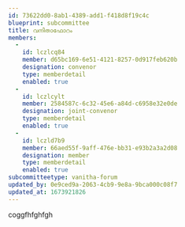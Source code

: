 ```yaml
---
id: 73622dd0-8ab1-4389-add1-f418d8f19c4c
blueprint: subcommittee
title: വനിതാഫോറം
members:
  -
    id: lczlcq84
    member: d65bc169-6e51-4121-8257-0d917feb620b
    designation: convenor
    type: memberdetail
    enabled: true
  -
    id: lczlcylt
    member: 2584587c-6c32-45e6-a84d-c6958e32e0de
    designation: joint-convenor
    type: memberdetail
    enabled: true
  -
    id: lczld7b9
    member: 66aed55f-9aff-476e-bb31-e93b2a3a2d08
    designation: member
    type: memberdetail
    enabled: true
subcommitteetype: vanitha-forum
updated_by: 0e9ced9a-2063-4cb9-9e8a-9bca000c08f7
updated_at: 1673921826
---
```

coggfhfghfgh